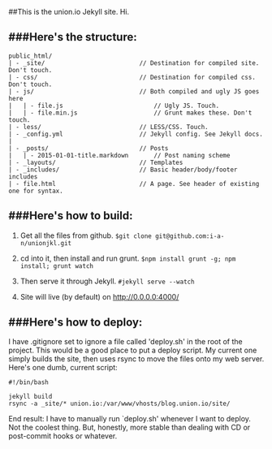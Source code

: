 ##This is the union.io Jekyll site. Hi.

###Here's the structure:
---
```
public_html/
| - _site/                          // Destination for compiled site. Don't touch.
| - css/                            // Destination for compiled css. Don't touch.
| - js/                             // Both compiled and ugly JS goes here
|   | - file.js                         // Ugly JS. Touch.
|   | - file.min.js                     // Grunt makes these. Don't touch.
| - less/                           // LESS/CSS. Touch.
| - _config.yml                     // Jekyll config. See Jekyll docs.
|
| - _posts/                         // Posts
|   | - 2015-01-01-title.markdown       // Post naming scheme
| - _layouts/                       // Templates
| - _includes/                      // Basic header/body/footer includes
| - file.html                       // A page. See header of existing one for syntax.
```

###Here's how to build:
---
1. Get all the files from github.
`$git clone git@github.com:i-a-n/unionjkl.git`

2. cd into it, then install and run grunt.
`$npm install grunt -g; npm install; grunt watch`

3. Then serve it through Jekyll.
`#jekyll serve --watch`

4. Site will live (by default) on http://0.0.0.0:4000/

###Here's how to deploy:
---
I have .gitignore set to ignore a file called 'deploy.sh' in the root of the project. This would be a good place to put a deploy script. My current one simply builds the site, then uses rsync to move the files onto my web server. Here's one dumb, current script:

```
#!/bin/bash

jekyll build
rsync -a _site/* union.io:/var/www/vhosts/blog.union.io/site/
```
End result: I have to manually run `deploy.sh' whenever I want to deploy. Not the coolest thing. But, honestly, more stable than dealing with CD or post-commit hooks or whatever.
